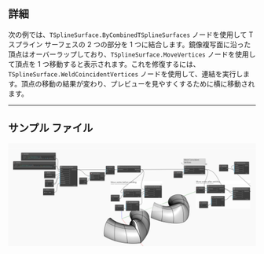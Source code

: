 <!--- Autodesk.DesignScript.Geometry.TSpline.TSplineSurface.WeldCoincidentVertices --->
<!--- UZA22A4OYIXSIP3U5CUGNZ3WBDHIEMOS2MYI5GKTJJJFBTGI5JTA --->
## 詳細
次の例では、`TSplineSurface.ByCombinedTSplineSurfaces` ノードを使用して T スプライン サーフェスの 2 つの部分を 1 つに結合します。鏡像複写面に沿った頂点はオーバーラップしており、`TSplineSurface.MoveVertices` ノードを使用して頂点を 1 つ移動すると表示されます。これを修復するには、`TSplineSurface.WeldCoincidentVertices` ノードを使用して、連結を実行します。頂点の移動の結果が変わり、プレビューを見やすくするために横に移動されます。
___
## サンプル ファイル

![TSplineSurface.WeldCoincidentVertices](./UZA22A4OYIXSIP3U5CUGNZ3WBDHIEMOS2MYI5GKTJJJFBTGI5JTA_img.jpg)
